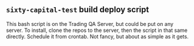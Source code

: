 ## `sixty-capital-test` build deploy script

This bash script is on the Trading QA Server, but could be put on any server.  To install, clone the repos to the server, then the script in that same directly.  Schedule it from crontab.  Not fancy, but about as simple as it gets.
